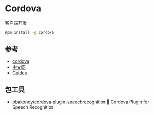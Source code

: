 # Cordova

客户端开发

```sh
npm install -g cordova
```

## 参考

* [cordova](http://cordova.apache.org/)
* [中文网](http://cordova.axuer.com/)
* [Guides](http://cordova.apache.org/docs/en/5.0.0/)

## 包工具

* [pbakondy/cordova-plugin-speechrecognition](https://github.com/pbakondy/cordova-plugin-speechrecognition):🎤 Cordova Plugin for Speech Recognition
